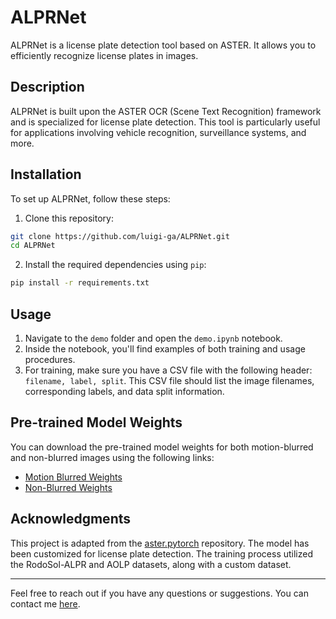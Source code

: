 # ALPRNet

ALPRNet is a license plate detection tool based on ASTER. It allows you to efficiently recognize license plates in images.

## Description

ALPRNet is built upon the ASTER OCR (Scene Text Recognition) framework and is specialized for license plate detection. This tool is particularly useful for applications involving vehicle recognition, surveillance systems, and more.

## Installation

To set up ALPRNet, follow these steps:

1. Clone this repository:
```sh
git clone https://github.com/luigi-ga/ALPRNet.git
cd ALPRNet
```
2. Install the required dependencies using `pip`:
```sh
pip install -r requirements.txt
```

## Usage

1. Navigate to the `demo` folder and open the `demo.ipynb` notebook.
2. Inside the notebook, you'll find examples of both training and usage procedures.
3. For training, make sure you have a CSV file with the following header: `filename, label, split`. This CSV file should list the image filenames, corresponding labels, and data split information.

## Pre-trained Model Weights

You can download the pre-trained model weights for both motion-blurred and non-blurred images using the following links:

- [Motion Blurred Weights](https://drive.google.com/file/d/1l2cATgS-tYy46JjUxSxP3n3KwAYLDSSk/view?usp=drive_link)
- [Non-Blurred Weights](https://drive.google.com/file/d/1WZ44A4WIVaMwf2oIzQRXYK-wqsu1vPOo/view?usp=drive_link)

## Acknowledgments

This project is adapted from the [aster.pytorch](https://github.com/ayumiymk/aster.pytorch) repository. The model has been customized for license plate detection. The training process utilized the RodoSol-ALPR and AOLP datasets, along with a custom dataset.


---

Feel free to reach out if you have any questions or suggestions. You can contact me [here](mailto:gallo.1895146@studenti.uniroma1.it).


